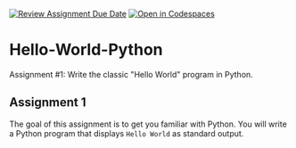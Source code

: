 [![Review Assignment Due Date](https://classroom.github.com/assets/deadline-readme-button-22041afd0340ce965d47ae6ef1cefeee28c7c493a6346c4f15d667ab976d596c.svg)](https://classroom.github.com/a/fqv5XSRW)
[![Open in Codespaces](https://classroom.github.com/assets/launch-codespace-2972f46106e565e64193e422d61a12cf1da4916b45550586e14ef0a7c637dd04.svg)](https://classroom.github.com/open-in-codespaces?assignment_repo_id=17807362)
# Hello-World-Python
Assignment #1: Write the classic "Hello World" program in Python.

## Assignment 1

The goal of this assignment is to get you familiar with Python. You will write a Python program that displays `Hello World` as standard output.
